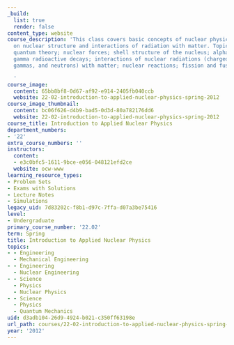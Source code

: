 ```yaml
---
_build:
  list: true
  render: false
content_type: website
course_description: 'This class covers basic concepts of nuclear physics with emphasis
  on nuclear structure and interactions of radiation with matter. Topics include elementary
  quantum theory; nuclear forces; shell structure of the nucleus; alpha, beta and
  gamma radioactive decays; interactions of nuclear radiations (charged particles,
  gammas, and neutrons) with matter; nuclear reactions; fission and fusion.

  '
course_image:
  content: 65bb8bf8-0d67-af92-e914-2405fb040ccb
  website: 22-02-introduction-to-applied-nuclear-physics-spring-2012
course_image_thumbnail:
  content: bc06f626-d4b9-bad5-0d3d-80a782176dd6
  website: 22-02-introduction-to-applied-nuclear-physics-spring-2012
course_title: Introduction to Applied Nuclear Physics
department_numbers:
- '22'
extra_course_numbers: ''
instructors:
  content:
  - e3c0bfc5-1611-9bce-e056-048121efd2ce
  website: ocw-www
learning_resource_types:
- Problem Sets
- Exams with Solutions
- Lecture Notes
- Simulations
legacy_uid: 7d83202c-f8b1-d97c-7ffa-d07a3be75416
level:
- Undergraduate
primary_course_number: '22.02'
term: Spring
title: Introduction to Applied Nuclear Physics
topics:
- - Engineering
  - Mechanical Engineering
- - Engineering
  - Nuclear Engineering
- - Science
  - Physics
  - Nuclear Physics
- - Science
  - Physics
  - Quantum Mechanics
uid: d3adb104-26d9-4924-b021-c350ff63198e
url_path: courses/22-02-introduction-to-applied-nuclear-physics-spring-2012
year: '2012'
---
```

